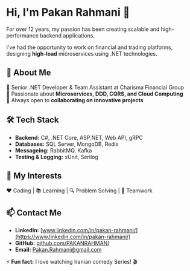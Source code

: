 # Hi, I'm Pakan Rahmani 👋
 
For over 12 years, my passion has been creating scalable and high-performance backend applications.  
 
I've had the opportunity to work on financial and trading platforms, designing **high-load** microservices using .NET technologies.  
 
## 🚀 About Me  
🔹 Senior .NET Developer & Team Assistant at Charisma Financial Group  
🔹 Passionate about **Microservices, DDD, CQRS, and Cloud Computing**  
🔹 Always open to **collaborating on innovative projects**  
 
## 🛠 Tech Stack  
- **Backend:** C#, .NET Core, ASP.NET, Web API, gRPC  
- **Databases:** SQL Server, MongoDB, Redis
- **Messageing:** RabbitMQ, Kafka  
- **Testing & Logging:** xUnit, Serilog  
 
## 📖 My Interests  
❤️ Coding | 📚 Learning | 🔍 Problem Solving | 🤝 Teamwork  
 
## 📫 Contact Me  
- **LinkedIn:** [www.linkedin.com/in/pakan-rahmani/](https://www.linkedin.com/in/pakan-rahmani/)  
- **GitHub:** [github.com/PAKANRAHMANI](https://github.com/PAKANRAHMANI)  
- **Email:** Pakan.Rahmani@gmail.com  
 
⚡ **Fun fact:** I love watching Iranian comedy Series! 🎬  
